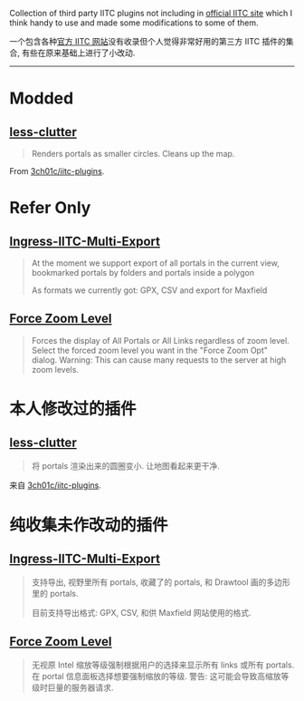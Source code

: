 Collection of third party IITC plugins not including in [official IITC site](https://iitc.me) which I think handy to use and made some modifications to some of them.

一个包含各种[官方 IITC 网站](https://iitc.me)没有收录但个人觉得非常好用的第三方 IITC 插件的集合, 有些在原来基础上进行了小改动.

----------

# Modded

## [less-clutter](../../raw/master/less-clutter.user.js)
> Renders portals as smaller circles. Cleans up the map. 

From [3ch01c/iitc-plugins](https://github.com/3ch01c/iitc-plugins).

# Refer Only

## [Ingress-IITC-Multi-Export](https://github.com/modkin/Ingress-IITC-Multi-Export)

> At the moment we support export of all portals in the current view, bookmarked portals by folders and portals inside a polygon
> 
> As formats we currently got: GPX, CSV and export for Maxfield

## [Force Zoom Level](https://github.com/TheSned/IITCPlugins)

> Forces the display of All Portals or All Links regardless of zoom level. Select the forced zoom level you want in the "Force Zoom Opt" dialog. Warning: This can cause many requests to the server at high zoom levels.

# 本人修改过的插件

## [less-clutter](../../raw/master/less-clutter.user.js)

> 将 portals 渲染出来的圆圈变小. 让地图看起来更干净. 

来自 [3ch01c/iitc-plugins](https://github.com/3ch01c/iitc-plugins).

# 纯收集未作改动的插件

## [Ingress-IITC-Multi-Export](https://github.com/modkin/Ingress-IITC-Multi-Export)

> 支持导出, 视野里所有 portals, 收藏了的 portals, 和 Drawtool 画的多边形里的 portals.
> 
> 目前支持导出格式: GPX, CSV, 和供 Maxfield 网站使用的格式.

## [Force Zoom Level](https://github.com/TheSned/IITCPlugins)

> 无视原 Intel 缩放等级强制根据用户的选择来显示所有 links 或所有 portals. 在 portal 信息面板选择想要强制缩放的等级. 警告: 这可能会导致高缩放等级时巨量的服务器请求.